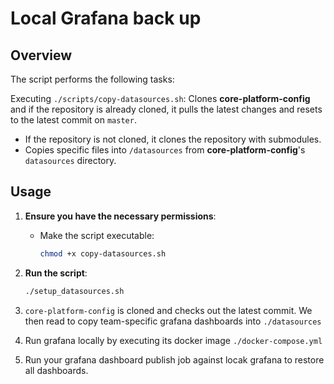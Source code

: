 # Local Grafana back up 

## Overview

The script performs the following tasks:

Executing `./scripts/copy-datasources.sh`: Clones **core-platform-config** and if the repository is already cloned, it pulls the latest changes and resets to the latest commit on `master`.
- If the repository is not cloned, it clones the repository with submodules.
- Copies specific files into `/datasources` from **core-platform-config**'s `datasources` directory.

## Usage

1. **Ensure you have the necessary permissions**:
    - Make the script executable:
      ```bash
      chmod +x copy-datasources.sh
      ```

2. **Run the script**:
   ```bash
   ./setup_datasources.sh

3. `core-platform-config` is cloned and checks out the latest commit. We then read to copy team-specific grafana dashboards into `./datasources`

4. Run grafana locally by executing its docker image `./docker-compose.yml`

5. Run your grafana dashboard publish job against locak grafana to restore all dashboards.